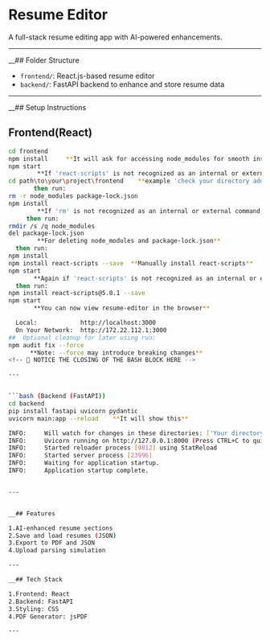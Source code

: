 # Resume Editor

A full-stack resume editing app with AI-powered enhancements.

---

__## Folder Structure

- `frontend/`: React.js-based resume editor  
- `backend/`: FastAPI backend to enhance and store resume data

---

__## Setup Instructions

 ## Frontend(React)
```bash 
cd frontend
npm install     **It will ask for accessing node_modules for smooth installation(click ok)**
npm start
        **If 'react-scripts' is not recognized as an internal or external command** then run and check first:
cd path\to\your\project\frontend    **example 'check your directory address in file explorer'**
       then run:
rm -r node_modules package-lock.json
npm install
        **If 'rm' is not recognized as an internal or external command,operable program or batch file**
     then run:
rmdir /s /q node_modules
del package-lock.json
        **For deleting node_modules and package-lock.json**
  then run:
npm install
npm install react-scripts --save  **Manually install react-scripts**
npm start
       **Again if 'react-scripts' is not recognized as an internal or external command,operable program or batch file.**
  then run:
npm install react-scripts@5.0.1 --save
npm start
       **You can now view resume-editor in the browser**

  Local:            http://localhost:3000
  On Your Network:  http://172.22.112.1:3000
##  Optional cleanup for later using run:
npm audit fix --force
      **Note: --force may introduce breaking changes**
<!-- 🔻 NOTICE THE CLOSING OF THE BASH BLOCK HERE -->

---


```bash (Backend (FastAPI))
cd backend
pip install fastapi uvicorn pydantic
uvicorn main:app --reload    **It will show this**

INFO:     Will watch for changes in these directories: ['Your directory address']
INFO:     Uvicorn running on http://127.0.0.1:8000 (Press CTRL+C to quit)
INFO:     Started reloader process [9812] using StatReload        
INFO:     Started server process [23996]
INFO:     Waiting for application startup.
INFO:     Application startup complete.


---


__## Features

1.AI-enhanced resume sections
2.Save and load resumes (JSON)
3.Export to PDF and JSON
4.Upload parsing simulation

---

__## Tech Stack

1.Frontend: React
2.Backend: FastAPI
3.Styling: CSS
4.PDF Generator: jsPDF

---



